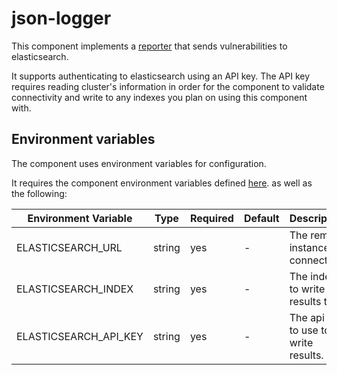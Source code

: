 # json-logger

This component implements a [reporter](https://github.com/smithy-security/smithy/blob/main/sdk/component/component.go)
that sends vulnerabilities to elasticsearch.

It supports authenticating to elasticsearch using an API key.
The API key requires reading cluster's information in order for the  component to
validate connectivity and write to any indexes you plan on using this component
with.

## Environment variables

The component uses environment variables for configuration.

It requires the component
environment variables defined [here](https://github.com/smithy-security/smithy/blob/main/sdk/README.md#component).
as well as the following:

| Environment Variable       | Type   | Required | Default | Description                                                             |
|----------------------------|--------|----------|---------|-------------------------------------------------------------------------|
| ELASTICSEARCH\_URL     | string | yes      | -       | The remote instance to connect to.                                 |
| ELASTICSEARCH\_INDEX   | string | yes       | -      | The index to write results to |
| ELASTICSEARCH\_API\_KEY   | string | yes       | -      | The api key to use to write results. |
